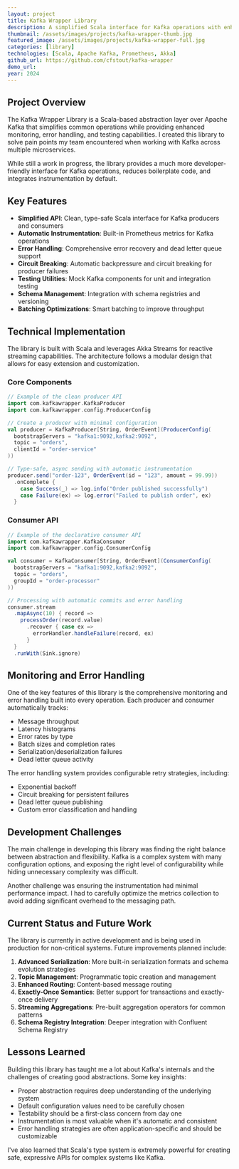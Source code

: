 ```yaml
---
layout: project
title: Kafka Wrapper Library
description: A simplified Scala interface for Kafka operations with enhanced monitoring capabilities
thumbnail: /assets/images/projects/kafka-wrapper-thumb.jpg
featured_image: /assets/images/projects/kafka-wrapper-full.jpg
categories: [library]
technologies: [Scala, Apache Kafka, Prometheus, Akka]
github_url: https://github.com/cfstout/kafka-wrapper
demo_url: 
year: 2024
---
```


## Project Overview

The Kafka Wrapper Library is a Scala-based abstraction layer over Apache Kafka that simplifies common operations while providing enhanced monitoring, error handling, and testing capabilities. I created this library to solve pain points my team encountered when working with Kafka across multiple microservices.

While still a work in progress, the library provides a much more developer-friendly interface for Kafka operations, reduces boilerplate code, and integrates instrumentation by default.

## Key Features

- **Simplified API**: Clean, type-safe Scala interface for Kafka producers and consumers
- **Automatic Instrumentation**: Built-in Prometheus metrics for Kafka operations
- **Error Handling**: Comprehensive error recovery and dead letter queue support
- **Circuit Breaking**: Automatic backpressure and circuit breaking for producer failures
- **Testing Utilities**: Mock Kafka components for unit and integration testing
- **Schema Management**: Integration with schema registries and versioning
- **Batching Optimizations**: Smart batching to improve throughput

## Technical Implementation

The library is built with Scala and leverages Akka Streams for reactive streaming capabilities. The architecture follows a modular design that allows for easy extension and customization.

### Core Components

```scala
// Example of the clean producer API
import com.kafkawrapper.KafkaProducer
import com.kafkawrapper.config.ProducerConfig

// Create a producer with minimal configuration
val producer = KafkaProducer[String, OrderEvent](ProducerConfig(
  bootstrapServers = "kafka1:9092,kafka2:9092",
  topic = "orders",
  clientId = "order-service"
))

// Type-safe, async sending with automatic instrumentation
producer.send("order-123", OrderEvent(id = "123", amount = 99.99))
  .onComplete {
    case Success(_) => log.info("Order published successfully")
    case Failure(ex) => log.error("Failed to publish order", ex)
  }
```

### Consumer API

```scala
// Example of the declarative consumer API
import com.kafkawrapper.KafkaConsumer
import com.kafkawrapper.config.ConsumerConfig

val consumer = KafkaConsumer[String, OrderEvent](ConsumerConfig(
  bootstrapServers = "kafka1:9092,kafka2:9092",
  topic = "orders",
  groupId = "order-processor"
))

// Processing with automatic commits and error handling
consumer.stream
  .mapAsync(10) { record =>
    processOrder(record.value)
      .recover { case ex =>
        errorHandler.handleFailure(record, ex)
      }
  }
  .runWith(Sink.ignore)
```

## Monitoring and Error Handling

One of the key features of this library is the comprehensive monitoring and error handling built into every operation. Each producer and consumer automatically tracks:

- Message throughput
- Latency histograms
- Error rates by type
- Batch sizes and completion rates
- Serialization/deserialization failures
- Dead letter queue activity

The error handling system provides configurable retry strategies, including:

- Exponential backoff
- Circuit breaking for persistent failures
- Dead letter queue publishing
- Custom error classification and handling

## Development Challenges

The main challenge in developing this library was finding the right balance between abstraction and flexibility. Kafka is a complex system with many configuration options, and exposing the right level of configurability while hiding unnecessary complexity was difficult.

Another challenge was ensuring the instrumentation had minimal performance impact. I had to carefully optimize the metrics collection to avoid adding significant overhead to the messaging path.

## Current Status and Future Work

The library is currently in active development and is being used in production for non-critical systems. Future improvements planned include:

1. **Advanced Serialization**: More built-in serialization formats and schema evolution strategies
2. **Topic Management**: Programmatic topic creation and management
3. **Enhanced Routing**: Content-based message routing
4. **Exactly-Once Semantics**: Better support for transactions and exactly-once delivery
5. **Streaming Aggregations**: Pre-built aggregation operators for common patterns
6. **Schema Registry Integration**: Deeper integration with Confluent Schema Registry

## Lessons Learned

Building this library has taught me a lot about Kafka's internals and the challenges of creating good abstractions. Some key insights:

- Proper abstraction requires deep understanding of the underlying system
- Default configuration values need to be carefully chosen
- Testability should be a first-class concern from day one
- Instrumentation is most valuable when it's automatic and consistent
- Error handling strategies are often application-specific and should be customizable

I've also learned that Scala's type system is extremely powerful for creating safe, expressive APIs for complex systems like Kafka.
